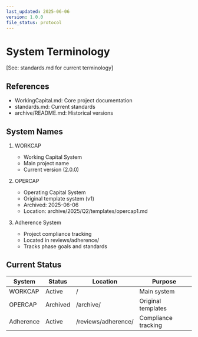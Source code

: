 ```yaml
---
last_updated: 2025-06-06
version: 1.0.0
file_status: protocol
---
```


# System Terminology

[See: standards.md for current terminology]

## References
- WorkingCapital.md: Core project documentation
- standards.md: Current standards
- archive/README.md: Historical versions

## System Names

1. WORKCAP
   - Working Capital System
   - Main project name
   - Current version (2.0.0)

2. OPERCAP
   - Operating Capital System
   - Original template system (v1)
   - Archived: 2025-06-06
   - Location: archive/2025/Q2/templates/opercap1.md

3. Adherence System
   - Project compliance tracking
   - Located in reviews/adherence/
   - Tracks phase goals and standards

## Current Status
| System | Status | Location | Purpose |
|--------|---------|----------|----------|
| WORKCAP | Active | / | Main system |
| OPERCAP | Archived | /archive/ | Original templates |
| Adherence | Active | /reviews/adherence/ | Compliance tracking |
